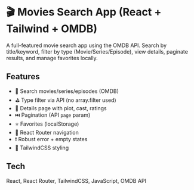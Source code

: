 # 🎬 Movies Search App (React + Tailwind + OMDB)

A full-featured movie search app using the OMDB API. Search by title/keyword, filter by type (Movie/Series/Episode), view details, paginate results, and manage favorites locally.

## Features
- 🔎 Search movies/series/episodes (OMDB)
- ⛳ Type filter via API (no array.filter used)
- 📄 Details page with plot, cast, ratings
- ⏭️ Pagination (API `page` param)
- ⭐ Favorites (localStorage)
- 🧭 React Router navigation
- ❗ Robust error + empty states
- 🎨 TailwindCSS styling

## Tech
React, React Router, TailwindCSS, JavaScript, OMDB API
